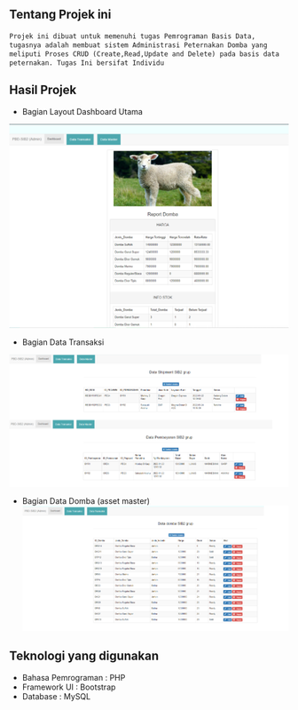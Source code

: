 ## Tentang Projek ini

    Projek ini dibuat untuk memenuhi tugas Pemrograman Basis Data, tugasnya adalah membuat sistem Administrasi Peternakan Domba yang meliputi Proses CRUD (Create,Read,Update and Delete) pada basis data peternakan. Tugas Ini bersifat Individu

## Hasil Projek 
 - Bagian Layout Dashboard Utama
  <img src="/ssprojek/ss1.webp"> 

 
 - Bagian Data Transaksi 
  <img src="/ssprojek/ss2.webp"> 


 - Bagian Data Domba (asset master)
   <img src="/ssprojek/ss3.webp"> 

## Teknologi yang digunakan 
- Bahasa Pemrograman : PHP 
- Framework UI : Bootstrap
- Database : MySQL
